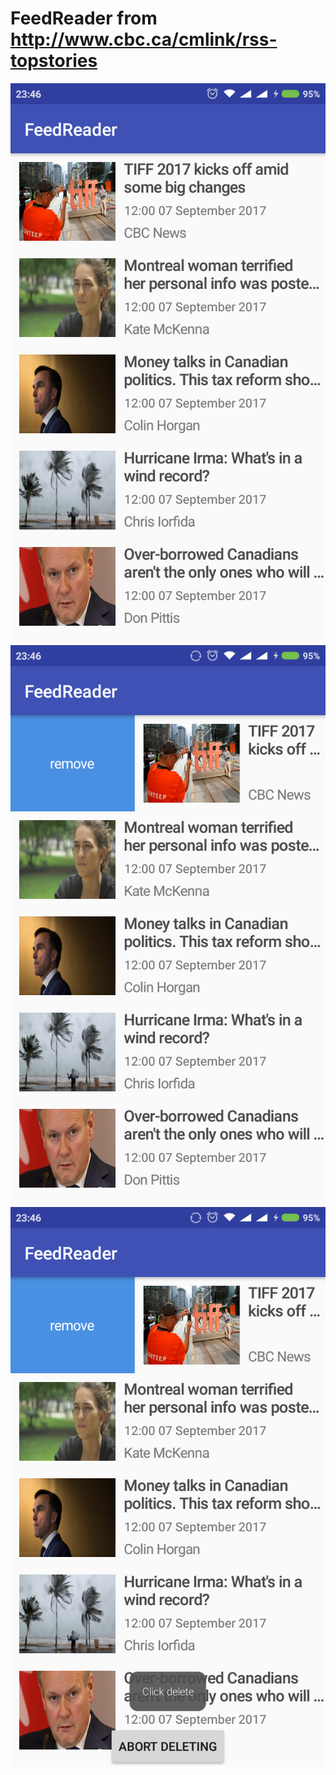 # FeedReader from http://www.cbc.ca/cmlink/rss-topstories
![Alt text](/Screenshot1.png?raw=true)
![Alt text](/Screenshot2.png?raw=true)
![Alt text](/Screenshot3.png?raw=true)
